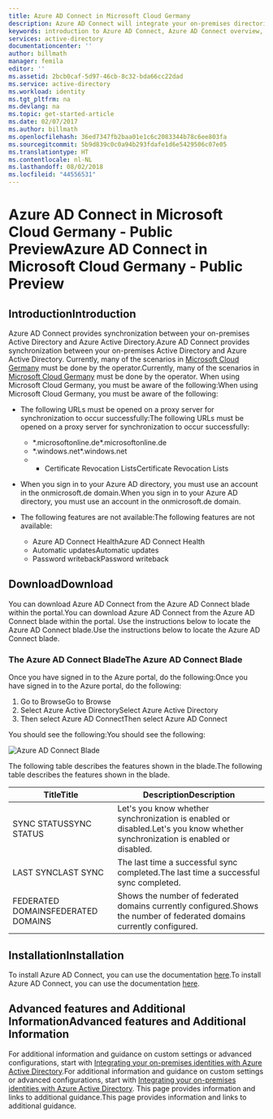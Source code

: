 ```yaml
---
title: Azure AD Connect in Microsoft Cloud Germany
description: Azure AD Connect will integrate your on-premises directories with Azure Active Directory. This allows you to provide a common identity for Office 365, Azure, and SaaS applications integrated with Azure AD.
keywords: introduction to Azure AD Connect, Azure AD Connect overview, what is Azure AD Connect, install active directory, Germany, Black Forest
services: active-directory
documentationcenter: ''
author: billmath
manager: femila
editor: ''
ms.assetid: 2bcb0caf-5d97-46cb-8c32-bda66cc22dad
ms.service: active-directory
ms.workload: identity
ms.tgt_pltfrm: na
ms.devlang: na
ms.topic: get-started-article
ms.date: 02/07/2017
ms.author: billmath
ms.openlocfilehash: 36ed7347fb2baa01e1c6c2083344b78c6ee803fa
ms.sourcegitcommit: 5b9d839c0c0a94b293fdafe1d6e5429506c07e05
ms.translationtype: HT
ms.contentlocale: nl-NL
ms.lasthandoff: 08/02/2018
ms.locfileid: "44556531"
---
```

# <a name="azure-ad-connect-in-microsoft-cloud-germany---public-preview"></a><span data-ttu-id="5f608-105">Azure AD Connect in Microsoft Cloud Germany - Public Preview</span><span class="sxs-lookup"><span data-stu-id="5f608-105">Azure AD Connect in Microsoft Cloud Germany - Public Preview</span></span>
## <a name="introduction"></a><span data-ttu-id="5f608-106">Introduction</span><span class="sxs-lookup"><span data-stu-id="5f608-106">Introduction</span></span>
<span data-ttu-id="5f608-107">Azure AD Connect provides synchronization between your on-premises Active Directory and Azure Active Directory.</span><span class="sxs-lookup"><span data-stu-id="5f608-107">Azure AD Connect provides synchronization between your on-premises Active Directory and Azure Active Directory.</span></span>
<span data-ttu-id="5f608-108">Currently, many of the scenarios in [Microsoft Cloud Germany](https://www.microsoft.com/de-de/cloud/deutschland/default.aspx) must be done by the operator.</span><span class="sxs-lookup"><span data-stu-id="5f608-108">Currently, many of the scenarios in [Microsoft Cloud Germany](https://www.microsoft.com/de-de/cloud/deutschland/default.aspx) must be done by the operator.</span></span> <span data-ttu-id="5f608-109">When using Microsoft Cloud Germany, you must be aware of the following:</span><span class="sxs-lookup"><span data-stu-id="5f608-109">When using Microsoft Cloud Germany, you must be aware of the following:</span></span>

* <span data-ttu-id="5f608-110">The following URLs must be opened on a proxy server for synchronization to occur successfully:</span><span class="sxs-lookup"><span data-stu-id="5f608-110">The following URLs must be opened on a proxy server for synchronization to occur successfully:</span></span>
  
  * <span data-ttu-id="5f608-111">\*.microsoftonline.de</span><span class="sxs-lookup"><span data-stu-id="5f608-111">\*.microsoftonline.de</span></span>
  * <span data-ttu-id="5f608-112">\*.windows.net</span><span class="sxs-lookup"><span data-stu-id="5f608-112">\*.windows.net</span></span>
  * * <span data-ttu-id="5f608-113">Certificate Revocation Lists</span><span class="sxs-lookup"><span data-stu-id="5f608-113">Certificate Revocation Lists</span></span>
* <span data-ttu-id="5f608-114">When you sign in to your Azure AD directory, you must use an account in the onmicrosoft.de domain.</span><span class="sxs-lookup"><span data-stu-id="5f608-114">When you sign in to your Azure AD directory, you must use an account in the onmicrosoft.de domain.</span></span>
* <span data-ttu-id="5f608-115">The following features are not available:</span><span class="sxs-lookup"><span data-stu-id="5f608-115">The following features are not available:</span></span>
  * <span data-ttu-id="5f608-116">Azure AD Connect Health</span><span class="sxs-lookup"><span data-stu-id="5f608-116">Azure AD Connect Health</span></span>
  * <span data-ttu-id="5f608-117">Automatic updates</span><span class="sxs-lookup"><span data-stu-id="5f608-117">Automatic updates</span></span>
  * <span data-ttu-id="5f608-118">Password writeback</span><span class="sxs-lookup"><span data-stu-id="5f608-118">Password writeback</span></span>

## <a name="download"></a><span data-ttu-id="5f608-119">Download</span><span class="sxs-lookup"><span data-stu-id="5f608-119">Download</span></span>
<span data-ttu-id="5f608-120">You can download Azure AD Connect from the Azure AD Connect blade within the portal.</span><span class="sxs-lookup"><span data-stu-id="5f608-120">You can download Azure AD Connect from the Azure AD Connect blade within the portal.</span></span>  <span data-ttu-id="5f608-121">Use the instructions below to locate the Azure AD Connect blade.</span><span class="sxs-lookup"><span data-stu-id="5f608-121">Use the instructions below to locate the Azure AD Connect blade.</span></span>

### <a name="the-azure-ad-connect-blade"></a><span data-ttu-id="5f608-122">The Azure AD Connect Blade</span><span class="sxs-lookup"><span data-stu-id="5f608-122">The Azure AD Connect Blade</span></span>
<span data-ttu-id="5f608-123">Once you have signed in to the Azure portal, do the following:</span><span class="sxs-lookup"><span data-stu-id="5f608-123">Once you have signed in to the Azure portal, do the following:</span></span>

1. <span data-ttu-id="5f608-124">Go to Browse</span><span class="sxs-lookup"><span data-stu-id="5f608-124">Go to Browse</span></span>
2. <span data-ttu-id="5f608-125">Select Azure Active Directory</span><span class="sxs-lookup"><span data-stu-id="5f608-125">Select Azure Active Directory</span></span>
3. <span data-ttu-id="5f608-126">Then select Azure AD Connect</span><span class="sxs-lookup"><span data-stu-id="5f608-126">Then select Azure AD Connect</span></span>

<span data-ttu-id="5f608-127">You should see the following:</span><span class="sxs-lookup"><span data-stu-id="5f608-127">You should see the following:</span></span>

![Azure AD Connect Blade](https://docstestmedia1.blob.core.windows.net/azure-media/articles/active-directory/connect/media/active-directory-aadconnect-germany/germany1.png)

<span data-ttu-id="5f608-129">The following table describes the features shown in the blade.</span><span class="sxs-lookup"><span data-stu-id="5f608-129">The following table describes the features shown in the blade.</span></span>

| <span data-ttu-id="5f608-130">Title</span><span class="sxs-lookup"><span data-stu-id="5f608-130">Title</span></span> | <span data-ttu-id="5f608-131">Description</span><span class="sxs-lookup"><span data-stu-id="5f608-131">Description</span></span> |
| --- | --- |
| <span data-ttu-id="5f608-132">SYNC STATUS</span><span class="sxs-lookup"><span data-stu-id="5f608-132">SYNC STATUS</span></span> |<span data-ttu-id="5f608-133">Let's you know whether synchronization is enabled or disabled.</span><span class="sxs-lookup"><span data-stu-id="5f608-133">Let's you know whether synchronization is enabled or disabled.</span></span> |
| <span data-ttu-id="5f608-134">LAST SYNC</span><span class="sxs-lookup"><span data-stu-id="5f608-134">LAST SYNC</span></span> |<span data-ttu-id="5f608-135">The last time a successful sync completed.</span><span class="sxs-lookup"><span data-stu-id="5f608-135">The last time a successful sync completed.</span></span> |
| <span data-ttu-id="5f608-136">FEDERATED DOMAINS</span><span class="sxs-lookup"><span data-stu-id="5f608-136">FEDERATED DOMAINS</span></span> |<span data-ttu-id="5f608-137">Shows the number of federated domains currently configured.</span><span class="sxs-lookup"><span data-stu-id="5f608-137">Shows the number of federated domains currently configured.</span></span> |

## <a name="installation"></a><span data-ttu-id="5f608-138">Installation</span><span class="sxs-lookup"><span data-stu-id="5f608-138">Installation</span></span>
<span data-ttu-id="5f608-139">To install Azure AD Connect, you can use the documentation [here](active-directory-aadconnect.md#install-azure-ad-connect).</span><span class="sxs-lookup"><span data-stu-id="5f608-139">To install Azure AD Connect, you can use the documentation [here](active-directory-aadconnect.md#install-azure-ad-connect).</span></span>

## <a name="advanced-features-and-additional-information"></a><span data-ttu-id="5f608-140">Advanced features and Additional Information</span><span class="sxs-lookup"><span data-stu-id="5f608-140">Advanced features and Additional Information</span></span>
<span data-ttu-id="5f608-141">For additional information and guidance on custom settings or advanced configurations, start with [Integrating your on-premises identities with Azure Active Directory](active-directory-aadconnect.md).</span><span class="sxs-lookup"><span data-stu-id="5f608-141">For additional information and guidance on custom settings or advanced configurations, start with [Integrating your on-premises identities with Azure Active Directory](active-directory-aadconnect.md).</span></span>  <span data-ttu-id="5f608-142">This page provides information and links to additional guidance.</span><span class="sxs-lookup"><span data-stu-id="5f608-142">This page provides information and links to additional guidance.</span></span>



